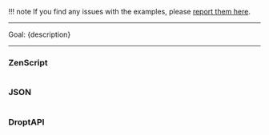 
!!! note
    If you find any issues with the examples, please [report them here](https://github.com/codetaylor/dropt/issues).

---

Goal: {description}

---

### ZenScript

```js
```

### JSON

```js
```

### DroptAPI

```java
```